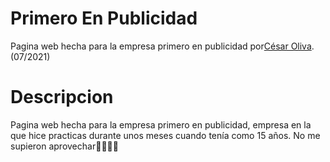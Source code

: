 # Primero En Publicidad

Pagina web hecha para la empresa primero en publicidad por<a href="https://cesaroliva.github.io/portafolio/">César Oliva</a>. (07/2021)

# Descripcion

Pagina web hecha para la empresa primero en publicidad, empresa en la que hice practicas durante unos meses cuando tenía como 15 años.
No me supieron aprovechar🥱🥱🥱🥱
